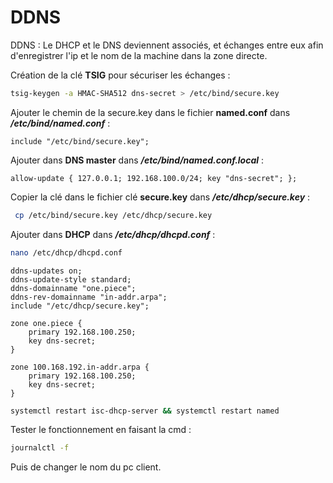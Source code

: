 # DDNS

DDNS : Le DHCP et le DNS deviennent associés, et échanges entre eux afin d'enregistrer l'ip et le nom de la machine dans la zone directe.

Création de la clé __TSIG__ pour sécuriser les échanges :
```sh
tsig-keygen -a HMAC-SHA512 dns-secret > /etc/bind/secure.key
```
Ajouter le chemin de la secure.key dans le fichier __named.conf__ dans ***/etc/bind/named.conf*** :
```
include "/etc/bind/secure.key";
```
Ajouter dans __DNS master__ dans ***/etc/bind/named.conf.local*** : 
```
allow-update { 127.0.0.1; 192.168.100.0/24; key "dns-secret"; };
```
Copier la clé dans le fichier clé __secure.key__ dans ***/etc/dhcp/secure.key*** :
```sh
 cp /etc/bind/secure.key /etc/dhcp/secure.key
```
Ajouter dans __DHCP__ dans ***/etc/dhcp/dhcpd.conf*** : 
```sh
nano /etc/dhcp/dhcpd.conf
```

```
ddns-updates on;
ddns-update-style standard;
ddns-domainname "one.piece";
ddns-rev-domainname "in-addr.arpa";
include "/etc/dhcp/secure.key";

zone one.piece {
	primary 192.168.100.250;
	key dns-secret;
}

zone 100.168.192.in-addr.arpa {
	primary 192.168.100.250;
	key dns-secret;
}
```

```sh
systemctl restart isc-dhcp-server && systemctl restart named
```

Tester le fonctionnement en faisant la cmd : 
```sh
journalctl -f
```
Puis de changer le nom du pc client.
